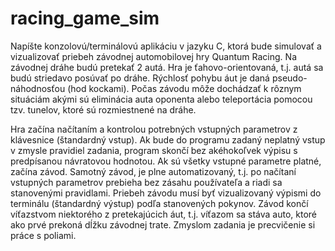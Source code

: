 # racing_game_sim
Napíšte konzolovú/terminálovú aplikáciu v jazyku C, ktorá bude simulovať a vizualizovať priebeh závodnej automobilovej hry Quantum Racing. Na závodnej dráhe budú pretekať 2 autá. Hra je ťahovo-orientovaná, t.j. autá sa budú striedavo posúvať po dráhe. Rýchlosť pohybu áut je daná pseudo-náhodnosťou (hod kockami). Počas závodu môže dochádzať k rôznym situáciám akými sú eliminácia auta oponenta alebo teleportácia pomocou tzv. tunelov, ktoré sú rozmiestnené na dráhe.

Hra začína načítaním a kontrolou potrebných vstupných parametrov z klávesnice (štandardný vstup). Ak bude do programu zadaný neplatný vstup v zmysle pravidiel zadania, program skončí bez akéhokoľvek výpisu s predpísanou návratovou hodnotou. Ak sú všetky vstupné parametre platné, začína závod. Samotný závod, je plne automatizovaný, t.j. po načítaní vstupných parametrov prebieha bez zásahu používateľa a riadi sa stanovenými pravidlami. Priebeh závodu musí byť vizualizovaný výpismi do terminálu (štandardný výstup) podľa stanovených pokynov. Závod končí víťazstvom niektorého z pretekajúcich áut, t.j. víťazom sa stáva auto, ktoré ako prvé prekoná dĺžku závodnej trate. Zmyslom zadania je precvičenie si práce s poliami.
